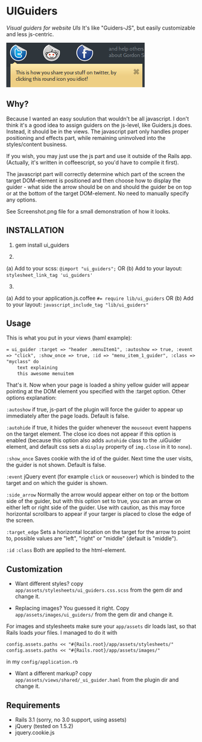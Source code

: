 UIGuiders
=========

*Visual guiders for website UIs*
It's like "Guiders-JS", but easily customizable and less js-centric.

![Screenshot](https://github.com/snitko/ui_guiders/raw/master/Screenshot.png)

Why?
----
Because I wanted an easy soulution that wouldn't be all javascript. I don't think it's a good idea to assign
guiders on the js-level, like Guiders.js does. Instead, it should be in the views. The javascript part
only handles proper positioning and effects part, while remaining uninvolved into the styles/content business.

If you wish, you may just use the js part and use it outside of the Rails app.
(Actually, it's written in coffeescript, so you'd have to compile it first).

The javascript part will correctly determine which part of the screen the target DOM-element is positioned and
then choose how to display the guider - what side the arrow should be on and should the guider be on top or
at the bottom of the target DOM-element. No need to manually specify any options.

See Screenshot.png file for a small demonstration of how it looks.

INSTALLATION
------------

1. gem install ui_guiders

2. 
  (a) Add to your scss: `@import "ui_guiders";` OR
  (b) Add to your layout: `stylesheet_link_tag 'ui_guiders'`

3.
  (a) Add to your application.js.coffee `#= require lib/ui_guiders` OR
  (b) Add to your layout: `javascript_include_tag "lib/ui_guiders"`


Usage
-----

This is what you put in your views (haml example):

    = ui_guider :target => "header .menuItem1", :autoshow => true, :event => "click", :show_once => true, :id => "menu_item_1_guider", :class => "myclass" do
        text explaining
        this awesome menuitem

That's it. Now when your page is loaded a shiny yellow guider will appear pointing at the DOM element you specified with the :target option.
Other options explanation:

`:autoshow`    if true, js-part of the plugin will force the guider to appear up
               immediately after the page loads. Default is false.

`:autohide`    if true, it hides the guider whenever the `mouseout` event happens on the target element.
               The close ico does not appear if this option is enabled (because this option also adds `autohide` class to
               the .uiGuider element, and default css sets a `display` property of `img.close` in it to `none`).

`:show_once`   Saves cookie with the id of the guider. Next time the user visits, the guider is not shown.
               Default is false.

`:event`       jQuery event (for example `click` or `mouseover`) which is binded to the target and on which the guider is shown.

`:side_arrow`  Normally the arrow would appear either on top or the bottom side of the guider, but with this option set to true, you can an arrow
               on either left or right side of the guider. Use with caution, as this may force horizontal scrollbars to appear if your targer is
               placed to close the edge of the screen.

`:target_edge` Sets a horizontal location on the target for the arrow to point to, possible values are "left", "right" or "middle"
               (default is "middle").

`:id`
`:class`       Both are applied to the html-element.


Customization
-------------
* Want different styles?
  copy `app/assets/stylesheets/ui_guiders.css.scss` from the gem dir and change it.

* Replacing images?
  You guessed it right. Copy `app/assets/images/ui_guiders/` from the gem dir and change it.

For images and stylesheets make sure your `app/assets` dir loads last, so that Rails loads *your* files.
I managed to do it with

    config.assets.paths << "#{Rails.root}/app/assets/stylesheets/" 
    config.assets.paths << "#{Rails.root}/app/assets/images/"

in my `config/application.rb`

* Want a different markup?
  copy `app/assets/views/shared/_ui_guider.haml` from the plugin dir and change it.


Requirements
------------

  * Rails 3.1 (sorry, no 3.0 support, using assets)
  * jQuery (tested on 1.5.2)
  * jquery.cookie.js 

